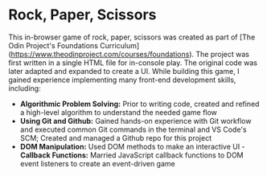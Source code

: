 # Rock, Paper, Scissors

This in-browser game of rock, paper, scissors was created as part of [The Odin Project's Foundations Curriculum] (https://www.theodinproject.com/courses/foundations). The project
was first written in a single HTML file for in-console play. The original code was later adapted and expanded to create a UI. 
While building this game, I gained experience implementing many front-end development skills, including:  
 - **Algorithmic Problem Solving:** Prior to writing code, created and refined a high-level algorithm to understand the needed game flow
 - **Using Git and Github:** Gained hands-on experience with Git workflow and executed common Git commands in the terminal and VS Code's SCM; Created and managed a Github repo for this project 
 - **DOM Manipulation:** Used DOM methods to make an interactive UI
 -**Callback Functions:** Married JavaScript callback functions to DOM event listeners to create an event-driven game 

